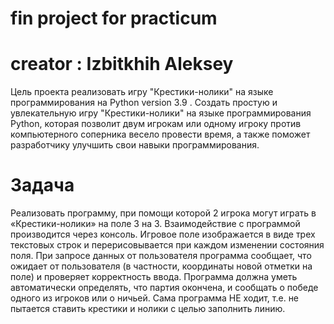 # fin project for practicum 
# creator : Izbitkhih Aleksey
Цель проекта реализовать игру "Крестики-нолики" на языке программирования на Python version 3.9 .
Создать простую и увлекательную игру "Крестики-нолики" на языке программирования Python, которая позволит двум игрокам или одному игроку против компьютерного соперника весело провести время, а также поможет разработчику улучшить свои навыки программирования.
# Задача
Реализовать программу, при помощи которой 2 игрока могут играть в «Крестики-нолики» на поле 3 на 3. Взаимодействие с программой производится через консоль. Игровое поле изображается в виде трех текстовых строк и перерисовывается при каждом изменении состояния поля. При запросе данных от пользователя программа сообщает, что ожидает от пользователя (в частности, координаты новой отметки на поле) и проверяет корректность ввода. Программа должна уметь автоматически определять, что партия окончена, и сообщать о победе одного из игроков или о ничьей. Сама программа НЕ ходит, т.е. не пытается ставить крестики и нолики с целью заполнить линию.

